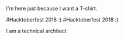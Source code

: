 I'm here just because I want a T-shirt.

#Hacktoberfest 2018 :)
#Hacktoberfest 2018 :)

I am a technical architect
